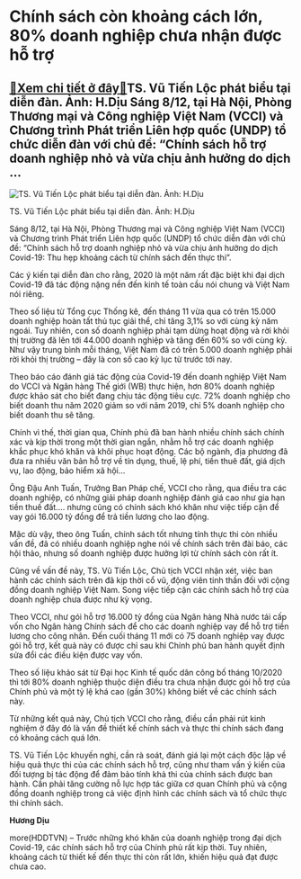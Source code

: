 Chính sách còn khoảng cách lớn, 80% doanh nghiệp chưa nhận được hỗ trợ
======================================================================

[:gift:Xem chi tiết ở đây:gift:](https://hddtvn.com/chinh-sach-con-khoang-cach-lon-80-doanh-nghiep-chua-nhan-duoc-ho-tro/)TS. Vũ Tiến Lộc phát biểu tại diễn đàn. Ảnh: H.Dịu Sáng 8/12, tại Hà Nội, Phòng Thương mại và Công nghiệp Việt Nam (VCCI) và Chương trình Phát triển Liên hợp quốc (UNDP) tổ chức diễn đàn với chủ đề: “Chính sách hỗ trợ doanh nghiệp nhỏ và vừa chịu ảnh hưởng do dịch …
--------------------------------------------------------------------------------------------------------------------------------------------------------------------------------------------------------------------------------------------------------------------------





![TS. Vũ Tiến Lộc phát biểu tại diễn đàn. Ảnh: H.Dịu](https://hddtvn.com/wp-content/uploads/2021/01/130307262_676956102938844_3102327964443412472_n.jpg "TS. Vũ Tiến Lộc phát biểu tại diễn đàn. Ảnh: H.Dịu")


TS. Vũ Tiến Lộc phát biểu tại diễn đàn. Ảnh: H.Dịu



Sáng 8/12, tại Hà Nội, Phòng Thương mại và Công nghiệp Việt Nam (VCCI) và Chương trình Phát triển Liên hợp quốc (UNDP) tổ chức diễn đàn với chủ đề: “Chính sách hỗ trợ doanh nghiệp nhỏ và vừa chịu ảnh hưởng do dịch Covid-19: Thu hẹp khoảng cách từ chính sách đến thực thi”.


Các ý kiến tại diễn đàn cho rằng, 2020 là một năm rất đặc biệt khi đại dịch Covid-19 đã tác động nặng nền đến kinh tế toàn cầu nói chung và Việt Nam nói riêng.


Theo số liệu từ Tổng cục Thống kê, đến tháng 11 vừa qua có trên 15.000 doanh nghiệp hoàn tất thủ tục giải thể, chỉ tăng 3,1% so với cùng kỳ năm ngoái. Tuy nhiên, con số doanh nghiệp phải tạm dừng hoạt động và rời khỏi thị trường đã lên tới 44.000 doanh nghiệp và tăng đến 60% so với cùng kỳ. Như vậy trung bình mỗi tháng, Việt Nam đã có trên 5.000 doanh nghiệp phải rời khỏi thị trường – đây là con số cao kỷ lục từ trước tới nay.


Theo báo cáo đánh giá tác động của Covid-19 đến doanh nghiệp Việt Nam do VCCI và Ngân hàng Thế giới (WB) thực hiện, hơn 80% doanh nghiệp được khảo sát cho biết đang chịu tác động tiêu cực. 72% doanh nghiệp cho biết doanh thu năm 2020 giảm so với năm 2019, chỉ 5% doanh nghiệp cho biết doanh thu sẽ tăng.


Chính vì thế, thời gian qua, Chính phủ đã ban hành nhiều chính sách chính xác và kịp thời trong một thời gian ngắn, nhằm hỗ trợ các doanh nghiệp khắc phục khó khăn và khôi phục hoạt động. Các bộ ngành, địa phương đã đưa ra nhiều văn bản hỗ trợ về tín dụng, thuế, lệ phí, tiền thuê đất, giá dịch vụ, lao động, bảo hiểm xã hội…


Ông Đậu Anh Tuấn, Trưởng Ban Pháp chế, VCCI cho rằng, qua điều tra các doanh nghiệp, có những giải pháp doanh nghiệp đánh giá cao như gia hạn tiền thuế đất…. nhưng cũng có chính sách khó khăn như việc tiếp cận để vay gói 16.000 tỷ đồng để trả tiền lương cho lao động.


Mặc dù vậy, theo ông Tuấn, chính sách tốt nhưng tính thực thi còn nhiều vấn đề, đã có nhiều doanh nghiệp nghe nói về chính sách trên đài báo, các hội thảo, nhưng số doanh nghiệp được hưởng lợi từ chính sách còn rất ít.


Cũng về vấn đề này, TS. Vũ Tiến Lộc, Chủ tịch VCCI nhận xét, việc ban hành các chính sách trên đã kịp thời cổ vũ, động viên tinh thần đối với cộng đồng doanh nghiệp Việt Nam. Song việc tiếp cận các chính sách hỗ trợ của doanh nghiệp chưa được như kỳ vọng.


Theo VCCI, như gói hỗ trợ 16.000 tỷ đồng của Ngân hàng Nhà nước tái cấp vốn cho Ngân hàng Chính sách để cho các doanh nghiệp vay để hỗ trợ tiền lương cho công nhân. Đến cuối tháng 11 mới có 75 doanh nghiệp vay được gói hỗ trợ, kết quả này có được chỉ sau khi Chính phủ ban hành quyết định sửa đổi các điều kiện được vay vốn.


Theo số liệu khảo sát từ Đại học Kinh tế quốc dân công bố tháng 10/2020 thì tới 80% doanh nghiệp thuộc diện điều tra chưa nhận được gói hỗ trợ của Chính phủ và một tỷ lệ khá cao (gần 30%) không biết về các chính sách này.


Từ những kết quả này, Chủ tịch VCCI cho rằng, điều cần phải rút kinh nghiệm ở đây đó là vấn đề thiết kế chính sách và thực thi chính sách đang có khoảng cách quá lớn.


TS. Vũ Tiến Lộc khuyến nghị, cần rà soát, đánh giá lại một cách độc lập về hiệu quả thực thi của các chính sách hỗ trợ, cũng như tham vấn ý kiến của đối tượng bị tác động để đảm bảo tính khả thi của chính sách được ban hành. Cần phải tăng cường nỗ lực hợp tác giữa cơ quan Chính phủ và cộng đồng doanh nghiệp trong cả việc định hình các chính sách và tổ chức thực thi chính sách.




**Hương Dịu**



more(HDDTVN) – Trước những khó khăn của doanh nghiệp trong đại dịch Covid-19, các chính sách hỗ trợ của Chính phủ rất kịp thời. Tuy nhiên, khoảng cách từ thiết kế đến thực thi còn rất lớn, khiến hiệu quả đạt được chưa cao.

